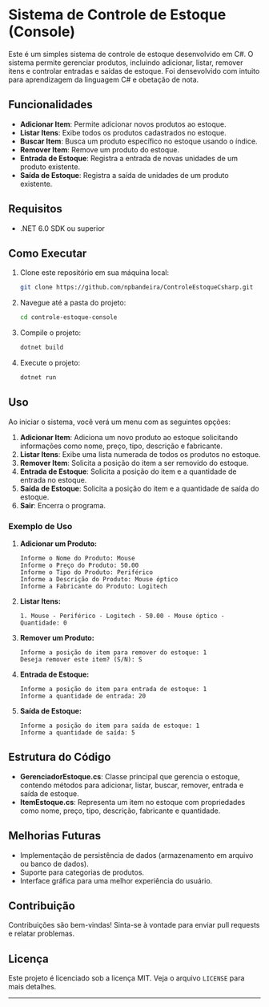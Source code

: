 # Sistema de Controle de Estoque (Console)

Este é um simples sistema de controle de estoque desenvolvido em C#. O sistema permite gerenciar produtos, incluindo adicionar, listar, remover itens e controlar entradas e saídas de estoque.
Foi densevolvido com intuito para aprendizagem da linguagem C# e obetação de nota.
## Funcionalidades

- **Adicionar Item**: Permite adicionar novos produtos ao estoque.
- **Listar Itens**: Exibe todos os produtos cadastrados no estoque.
- **Buscar Item**: Busca um produto específico no estoque usando o índice.
- **Remover Item**: Remove um produto do estoque.
- **Entrada de Estoque**: Registra a entrada de novas unidades de um produto existente.
- **Saída de Estoque**: Registra a saída de unidades de um produto existente.

## Requisitos

- .NET 6.0 SDK ou superior

## Como Executar

1. Clone este repositório em sua máquina local:

   ```bash
   git clone https://github.com/npbandeira/ControleEstoqueCsharp.git
   ```

2. Navegue até a pasta do projeto:

   ```bash
   cd controle-estoque-console
   ```

3. Compile o projeto:

   ```bash
   dotnet build
   ```

4. Execute o projeto:

   ```bash
   dotnet run
   ```

## Uso

Ao iniciar o sistema, você verá um menu com as seguintes opções:

1. **Adicionar Item**: Adiciona um novo produto ao estoque solicitando informações como nome, preço, tipo, descrição e fabricante.
2. **Listar Itens**: Exibe uma lista numerada de todos os produtos no estoque.
3. **Remover Item**: Solicita a posição do item a ser removido do estoque.
4. **Entrada de Estoque**: Solicita a posição do item e a quantidade de entrada no estoque.
5. **Saída de Estoque**: Solicita a posição do item e a quantidade de saída do estoque.
6. **Sair**: Encerra o programa.

### Exemplo de Uso

1. **Adicionar um Produto:**

   ```text
   Informe o Nome do Produto: Mouse
   Informe o Preço do Produto: 50.00
   Informe o Tipo do Produto: Periférico
   Informe a Descrição do Produto: Mouse óptico
   Informe a Fabricante do Produto: Logitech
   ```

2. **Listar Itens:**

   ```text
   1. Mouse - Periférico - Logitech - 50.00 - Mouse óptico - Quantidade: 0
   ```

3. **Remover um Produto:**

   ```text
   Informe a posição do item para remover do estoque: 1
   Deseja remover este item? (S/N): S
   ```

4. **Entrada de Estoque:**

   ```text
   Informe a posição do item para entrada de estoque: 1
   Informe a quantidade de entrada: 20
   ```

5. **Saída de Estoque:**

   ```text
   Informe a posição do item para saída de estoque: 1
   Informe a quantidade de saída: 5
   ```

## Estrutura do Código

- **GerenciadorEstoque.cs**: Classe principal que gerencia o estoque, contendo métodos para adicionar, listar, buscar, remover, entrada e saída de estoque.
- **ItemEstoque.cs**: Representa um item no estoque com propriedades como nome, preço, tipo, descrição, fabricante e quantidade.

## Melhorias Futuras

- Implementação de persistência de dados (armazenamento em arquivo ou banco de dados).
- Suporte para categorias de produtos.
- Interface gráfica para uma melhor experiência do usuário.

## Contribuição

Contribuições são bem-vindas! Sinta-se à vontade para enviar pull requests e relatar problemas.

## Licença

Este projeto é licenciado sob a licença MIT. Veja o arquivo `LICENSE` para mais detalhes.

---
